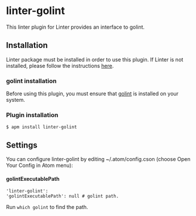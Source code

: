 # linter-golint

This linter plugin for Linter provides an interface to golint.

## Installation
Linter package must be installed in order to use this plugin. If Linter is not installed, please follow the instructions [here](https://github.com/AtomLinter/Linter).

### golint installation
Before using this plugin, you must ensure that [golint](https://github.com/golang/lint) is installed on your system.

### Plugin installation
```
$ apm install linter-golint
```
## Settings
You can configure linter-golint by editing ~/.atom/config.cson (choose Open Your Config in Atom menu):

#### golintExecutablePath
```
'linter-golint':
'golintExecutablePath': null # golint path.
```

Run `which golint` to find the path.
